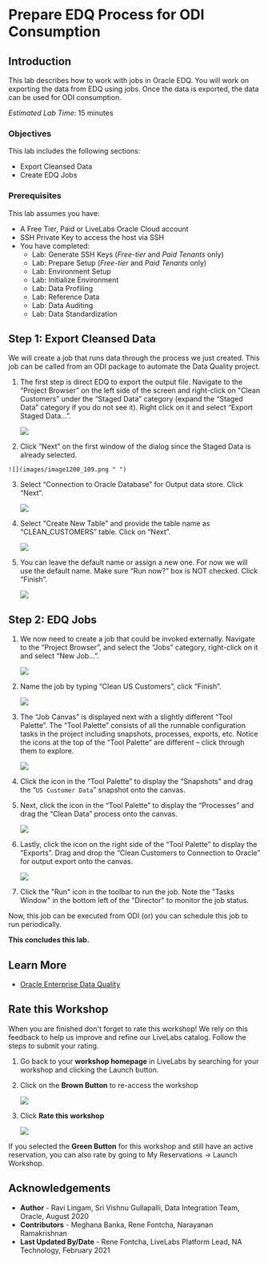 # Prepare EDQ Process for ODI Consumption

## Introduction

This lab describes how to work with jobs in Oracle EDQ. You will work on exporting the data from EDQ using jobs. Once the data is exported, the data can be used for ODI consumption.

*Estimated Lab Time*: 15 minutes

### Objectives
This lab includes the following sections:
  * Export Cleansed Data
  * Create EDQ Jobs

### Prerequisites
This lab assumes you have:
- A Free Tier, Paid or LiveLabs Oracle Cloud account
- SSH Private Key to access the host via SSH
- You have completed:
    - Lab: Generate SSH Keys (*Free-tier* and *Paid Tenants* only)
    - Lab: Prepare Setup (*Free-tier* and *Paid Tenants* only)
    - Lab: Environment Setup
    - Lab: Initialize Environment
    - Lab: Data Profiling
    - Lab: Reference Data
    - Lab: Data Auditing
    - Lab: Data Standardization


## **Step 1:**  Export Cleansed Data
We will create a job that runs data through the process we just created. This job can be called from an ODI package to automate the Data Quality project.
1.	The first step is direct EDQ to export the output file. Navigate to the “Project Browser” on the left side of the screen and right-click on "Clean Customers” under the “Staged Data” category (expand the “Staged Data” category if you do not see it). Right click on it and select “Export Staged Data…”.

    ![](images/image1200_108.png " ")

2.	 Click “Next” on the first window of the dialog since the Staged Data is already selected.

    ![](images/image1200_109.png " ")

3.	Select “Connection to Oracle Database” for Output data store. Click “Next”.

    ![](images/image1200_110.png " ")

4.	Select "Create New Table"  and provide the table name as “CLEAN_CUSTOMERS” table. Click on “Next”.

    ![](images/image1200_111.png " ")

5.	You can leave the default name or assign a new one. For now we will use the default name. Make sure “Run now?” box is NOT checked. Click “Finish”.

    ![](images/image1200_113.png " ")

## **Step 2:** EDQ Jobs

1.	We now need to create a job that could be invoked externally. Navigate to the “Project Browser”, and select the “Jobs” category, right-click on it and select “New Job…”.

    ![](images/image1200_114.png " ")

2.	Name the job by typing “Clean US Customers”, click “Finish”.

    ![](images/image1200_115.png " ")

3.	The “Job Canvas” is displayed next with a slightly different “Tool Palette”. The “Tool Palette” consists of all the runnable configuration tasks in the project including snapshots, processes, exports, etc. Notice the icons at the top of the “Tool Palette” are different – click through them to explore.

    ![](images/image1200_116.png " ")

4.	Click the   icon in the “Tool Palette” to display the “Snapshots” and drag the “`US Customer Data`” snapshot onto the canvas.

5.	Next, click the   icon in the “Tool Palette” to display the “Processes” and drag the “Clean Data” process onto the canvas.

    ![](images/image1200_117.png " ")

6.	Lastly, click the  icon on the right side of the “Tool Palette” to display the “Exports”. Drag and drop the “Clean Customers to Connection to Oracle” for output export onto the canvas.

    ![](images/image1200_118.png " ")

7.	Click the "Run" icon in the toolbar to run the job. Note the "Tasks Window" in the bottom left of the "Director" to monitor the job status.

Now, this job can be executed from ODI (or) you can schedule this job to run periodically.

**This concludes this lab.**

## Learn More
- [Oracle Enterprise Data Quality](https://docs.oracle.com/en/middleware/fusion-middleware/enterprise-data-quality/index.html)

## Rate this Workshop
When you are finished don't forget to rate this workshop!  We rely on this feedback to help us improve and refine our LiveLabs catalog.  Follow the steps to submit your rating.

1.  Go back to your **workshop homepage** in LiveLabs by searching for your workshop and clicking the Launch button.
2.  Click on the **Brown Button** to re-access the workshop  

    ![](https://raw.githubusercontent.com/oracle/learning-library/master/common/labs/cloud-login/images/workshop-homepage-2.png " ")

3.  Click **Rate this workshop**

    ![](https://raw.githubusercontent.com/oracle/learning-library/master/common/labs/cloud-login/images/rate-this-workshop.png " ")

If you selected the **Green Button** for this workshop and still have an active reservation, you can also rate by going to My Reservations -> Launch Workshop.

## Acknowledgements
* **Author** - Ravi Lingam, Sri Vishnu Gullapalli, Data Integration Team, Oracle, August 2020
* **Contributors** - Meghana Banka, Rene Fontcha, Narayanan Ramakrishnan
* **Last Updated By/Date** - Rene Fontcha, LiveLabs Platform Lead, NA Technology, February 2021


